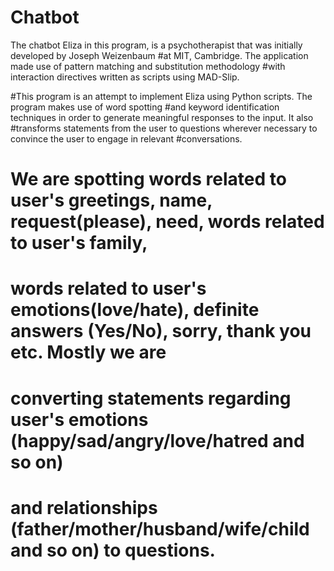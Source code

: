 # Chatbot

The chatbot Eliza in this program, is a psychotherapist that was initially developed by Joseph Weizenbaum 
#at MIT, Cambridge. The application made use of pattern matching and substitution methodology
#with interaction directives written as scripts using MAD-Slip.

#This program is an attempt to implement Eliza using Python scripts. The program makes use of word spotting
#and keyword identification techniques in order to generate meaningful responses to the input. It also 
#transforms statements from the user to questions wherever necessary to convince the user to engage in relevant
#conversations. 

# We are spotting words related to user's greetings, name, request(please), need, words related to user's family, 
# words related to user's emotions(love/hate), definite answers (Yes/No), sorry, thank you etc. Mostly we are 
# converting statements regarding user's emotions (happy/sad/angry/love/hatred and so on) 
# and relationships (father/mother/husband/wife/child and so on) to questions.
